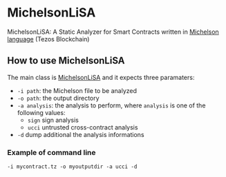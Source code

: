 # MichelsonLiSA
MichelsonLiSA: A Static Analyzer for Smart Contracts written in [Michelson language](https://tezos.gitlab.io/michelson-reference/)  (Tezos Blockchain)

## How to use MichelsonLiSA
The main class is [MichelsonLiSA](michelson-lisa/src/main/java/it/unive/michelsonlisa/MichelsonLiSA.java) and it expects three paramaters:
- `-i path`: the Michelson file to be analyzed
- `-o path`: the output directory
- `-a analysis`: the analysis to perform, where `analysis` is one of the following values:
	-  `sign` sign analysis
	- `ucci` untrusted cross-contract analysis
- `-d` dump additional the analysis informations

### Example of command line

`-i mycontract.tz -o myoutputdir -a ucci -d`
